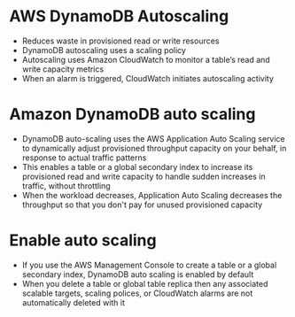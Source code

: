 
# AWS DynamoDB Autoscaling
- Reduces waste in provisioned read or write resources
- DynamoDB autoscaling uses a scaling policy
- Autoscaling uses Amazon CloudWatch to monitor a table’s read and write capacity metrics
- When an alarm is triggered, CloudWatch initiates autoscaling activity
# Amazon DynamoDB auto scaling
- DynamoDB auto-scaling uses the AWS Application Auto Scaling service to dynamically adjust provisioned throughput 
  capacity on your behalf, in response to actual traffic patterns
- This enables a table or a global secondary index to increase its provisioned read and write capacity to handle sudden 
  increases in traffic, without throttling
- When the workload decreases, Application Auto Scaling decreases the throughput so that you don't pay for unused 
  provisioned capacity
# Enable auto scaling
- If you use the AWS Management Console to create a table or a global secondary index, DynamoDB auto scaling is enabled 
  by default
- When you delete a table or global table replica then any associated scalable targets, scaling polices, or CloudWatch 
  alarms are not automatically deleted with it